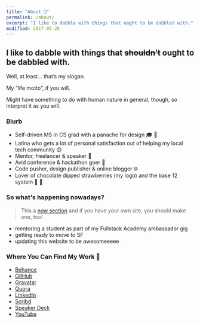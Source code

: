 ```yaml
---
title: "About 👀️"
permalink: /about/
excerpt: "I like to dabble with things that ought to be dabbled with."
modified: 2017-05-25
---
```


<h2>I like to dabble with things that <del>shouldn’t</del> ought to be dabbled with.</h2>

Well, at least… that’s my slogan.

My “life motto”, if you will.

Might have something to do with human nature in general, though, so interpret it as you will.

### Blurb

- Self-driven MS in CS grad with a panache for design 🎓️ 🔨️
- Latina who gets a lot of personal satisfaction out of helping my local tech community 😊
- Mentor, freelancer & speaker 💬️
- Avid conference & hackathon goer 🚗
- Code pusher, design publisher & online blogger 🌐️
- Lover of chocolate dipped strawberries (my logo) and the base 12 system 🍓️ 🍫️

### So what's happening nowadays?

> This a [now section](http://nownownow.com/about) and if you have your own site, you should make one, too!

- mentoring a student as part of my Fullstack Academy ambassador gig
- getting ready to move to SF
- updating this website to be awesomeeeee

### Where You Can Find My Work 🍓️

- [Behance](http://behance.net/fvcproductions) <i class="fa fa-behance"></i>
- [GitHub](http://github.com/fvcproductions) <i class="fa fa-github"></i>
- [Gravatar](https://en.gravatar.com/fvcproductions) <i class="fa fa-gravatar"></i>
- [Quora](http://quora.com/profile/Frances-Coronel-1) <i class="fa fa-quora"></i>
- [LinkedIn](http://linkedin.com/in/fvcproductions) <i class="fa fa-linkedin"></i>
- [Scribd](https://www.scribd.com/user/194063411/FVCproductions) <i class="fa fa-scribd"></i>
- [Speaker Deck](https://speakerdeck.com/fvcproductions) <i class="fa fa-speakerdeck"></i>
- [YouTube](http://youtube.com/+fvcproductions2013) <i class="fa fa-youtube"></i>
